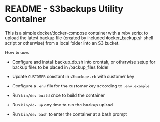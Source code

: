 # README - S3backups Utility Container

This is a simple docker/docker-compose container with a ruby script to
upload the latest backup file (created by included docker_backup.sh
shell script or otherwise) from a local folder into an S3 bucket.

How to use:

* Configure and install backup_db.sh into crontab, or otherwise setup for backup files to be placed in /backup_files folder

* Update `CUSTOMER` constant in `s3backups.rb` with customer key

* Configure a `.env` file for the customer key according to `.env.example`

* Run `bin/dev build` once to build the container

* Run `bin/dev up` any time to run the backup upload

* Run `bin/dev bash` to enter the container at a bash prompt
